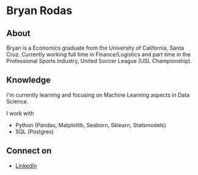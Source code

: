 # Bryan Rodas


About 
------------------------
Bryan is a Economics graduate from the University of California, Santa Cruz. Currently working full time in Finance/Logistics and part time in the Professional Sports Industry, United Soccer League (USL Championship).

Knowledge
-----------------------
I'm currently learning and focusing on Machine Learning aspects in Data Science. 

I work with 
 -  Python (Pandas, Matplotlib, Seaborn, Sklearn, Statsmodels)
- SQL (Postgres) 

Connect on
-----------------------
- [LinkedIn](https://www.linkedin.com/in/bryan-rodas/)

<!---
Brodas99/Brodas99 is a ✨ special ✨ repository because its `README.md` (this file) appears on your GitHub profile.
You can click the Preview link to take a look at your changes.
--->
